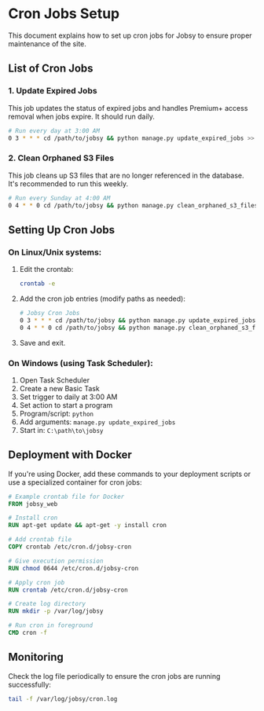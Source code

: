 # Cron Jobs Setup

This document explains how to set up cron jobs for Jobsy to ensure proper maintenance of the site.

## List of Cron Jobs

### 1. Update Expired Jobs

This job updates the status of expired jobs and handles Premium+ access removal when jobs expire. It should run daily.

```bash
# Run every day at 3:00 AM
0 3 * * * cd /path/to/jobsy && python manage.py update_expired_jobs >> /var/log/jobsy/cron.log 2>&1
```

### 2. Clean Orphaned S3 Files

This job cleans up S3 files that are no longer referenced in the database. It's recommended to run this weekly.

```bash
# Run every Sunday at 4:00 AM
0 4 * * 0 cd /path/to/jobsy && python manage.py clean_orphaned_s3_files --days 7 >> /var/log/jobsy/cron.log 2>&1
```

## Setting Up Cron Jobs

### On Linux/Unix systems:

1. Edit the crontab:
   ```bash
   crontab -e
   ```

2. Add the cron job entries (modify paths as needed):
   ```bash
   # Jobsy Cron Jobs
   0 3 * * * cd /path/to/jobsy && python manage.py update_expired_jobs >> /var/log/jobsy/cron.log 2>&1
   0 4 * * 0 cd /path/to/jobsy && python manage.py clean_orphaned_s3_files --days 7 >> /var/log/jobsy/cron.log 2>&1
   ```

3. Save and exit.

### On Windows (using Task Scheduler):

1. Open Task Scheduler
2. Create a new Basic Task
3. Set trigger to daily at 3:00 AM
4. Set action to start a program
5. Program/script: `python`
6. Add arguments: `manage.py update_expired_jobs`
7. Start in: `C:\path\to\jobsy`

## Deployment with Docker

If you're using Docker, add these commands to your deployment scripts or use a specialized container for cron jobs:

```dockerfile
# Example crontab file for Docker
FROM jobsy_web

# Install cron
RUN apt-get update && apt-get -y install cron

# Add crontab file
COPY crontab /etc/cron.d/jobsy-cron

# Give execution permission
RUN chmod 0644 /etc/cron.d/jobsy-cron

# Apply cron job
RUN crontab /etc/cron.d/jobsy-cron

# Create log directory
RUN mkdir -p /var/log/jobsy

# Run cron in foreground
CMD cron -f
```

## Monitoring

Check the log file periodically to ensure the cron jobs are running successfully:

```bash
tail -f /var/log/jobsy/cron.log
``` 